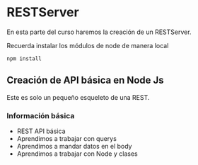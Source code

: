 # RESTServer

En esta parte del curso haremos la creación de un RESTServer.

Recuerda instalar los módulos de node de manera local

```
npm install
```

## Creación de API básica en Node Js

Este es solo un pequeño esqueleto de una REST.

### Información básica

- REST API básica
- Aprendimos a trabajar con querys
- Aprendimos a mandar datos en el body
- Aprendimos a trabajar con Node y clases
